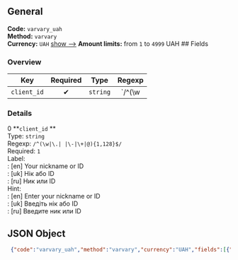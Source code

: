 ## General 
**Code:** `varvary_uah`  
**Method:** `varvary`  
**Currency:** `UAH` [show -->]() 
**Amount limits:** from `1`  to `4999`  UAH ## Fields 
### Overview 
|Key|Required|Type|Regexp| 
|:---:|:---:|:---:|:---:| 
|`client_id` |✔ |`string` |`/^(\w|\.| |\-|\+|@){1,128}$/` | 
 
### Details 
0 **`client_id` **  
Type: `string`  
Regexp: `/^(\w|\.| |\-|\+|@){1,128}$/`  
Required: `1`  
Label:  
: [en] Your nickname or ID  
: [uk] Нік або ID  
: [ru] Ник или ID  
Hint:  
: [en] Enter your nickname or ID  
: [uk] Введіть нік або ID  
: [ru] Введите ник или ID  
## JSON Object 
```json
 {"code":"varvary_uah","method":"varvary","currency":"UAH","fields":[{"key":"client_id","type":"string","label":{"en":"Your nickname or ID","uk":"\u041d\u0456\u043a \u0430\u0431\u043e ID","ru":"\u041d\u0438\u043a \u0438\u043b\u0438 ID"},"regexp":"\/^(\\w|\\.| |\\-|\\+|@){1,128}$\/","required":true,"position":1,"hint":{"en":"Enter your nickname or ID","uk":"\u0412\u0432\u0435\u0434\u0456\u0442\u044c \u043d\u0456\u043a \u0430\u0431\u043e ID","ru":"\u0412\u0432\u0435\u0434\u0438\u0442\u0435 \u043d\u0438\u043a \u0438\u043b\u0438 ID"},"example":"\u0430\u0440\u0442\u0443\u0440\u043e"}],"amount_min":1,"amount_max":4999}```  
